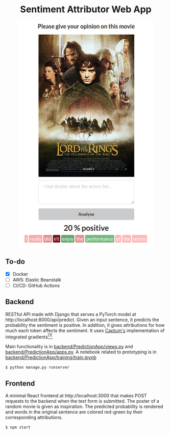 <h1 align="center">Sentiment Attributor Web App</h1>
<p align="center"><img src="app.png" alt="image" /></p>

## To-do
- [x] Docker
- [ ] AWS: Elastic Beanstalk
- [ ] CI/CD: GitHub Actions

## Backend
RESTful API made with Django that serves a PyTorch model at http://localhost:8000/api/predict. Given an input sentence, it predicts the probability the sentiment is positive. In addition, it gives attributions for how much each token affects the sentiment. It uses [Captum's](https://captum.ai/docs/algorithms#integrated-gradients) implementation of integrated gradients[<sup>[1]</sup>](https://arxiv.org/abs/1703.01365).

Main functionality is in [backend/PredictionApp/views.py](https://github.com/Anntey/sentiment-attributor-webapp/blob/master/backend/PredictionApp/views.py) and [backend/PredictionApp/apps.py](https://github.com/Anntey/sentiment-attributor-webapp/blob/master/backend/PredictionApp/apps.py). A notebook related to prototyping is in [backend/PredictionApp/training/train.ipynb](https://github.com/Anntey/sentiment-attributor-webapp/blob/master/backend/PredictionApp/training/train.ipynb)

```zsh
$ python manage.py runserver
```

## Frontend
A minimal React frontend at http://localhost:3000 that makes POST requests to the backend when the text form is submitted. The poster of a random movie is given as inspiration. The predicted probability is rendered and words in the original sentence are colored red-green by their corresponding attributions.

```zsh
$ npm start
```
